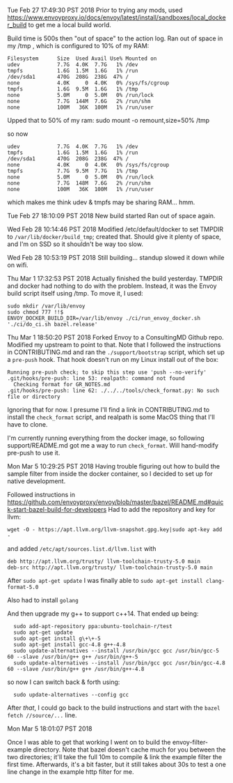 Tue Feb 27 17:49:30 PST 2018
Prior to trying any mods, used https://www.envoyproxy.io/docs/envoy/latest/install/sandboxes/local_docker_build to get me a local build world.

Build time is 500s then "out of space" to the action log. Ran out of space in my /tmp , which is configured to 10% of my RAM:

```
Filesystem      Size  Used Avail Use% Mounted on
udev            7.7G  4.0K  7.7G   1% /dev
tmpfs           1.6G  1.5M  1.6G   1% /run
/dev/sda1       470G  208G  238G  47% /
none            4.0K     0  4.0K   0% /sys/fs/cgroup
tmpfs           1.6G  9.5M  1.6G   1% /tmp
none            5.0M     0  5.0M   0% /run/lock
none            7.7G  144M  7.6G   2% /run/shm
none            100M   36K  100M   1% /run/user
```

Upped that to 50% of my ram:
sudo mount -o remount,size=50% /tmp

so now

```
udev            7.7G  4.0K  7.7G   1% /dev
tmpfs           1.6G  1.5M  1.6G   1% /run
/dev/sda1       470G  208G  238G  47% /
none            4.0K     0  4.0K   0% /sys/fs/cgroup
tmpfs           7.7G  9.5M  7.7G   1% /tmp
none            5.0M     0  5.0M   0% /run/lock
none            7.7G  148M  7.6G   2% /run/shm
none            100M   36K  100M   1% /run/user
```

which makes me think udev & tmpfs may be sharing RAM... hmm.

Tue Feb 27 18:10:09 PST 2018
New build started
Ran out of space again.

Wed Feb 28 10:14:46 PST 2018
Modified /etc/default/docker to set TMPDIR to `/var/lib/docker/build_tmp`;
created that. Should give it plenty of space, and I'm on SSD so it shouldn't be
way too slow.

Wed Feb 28 10:53:19 PST 2018
Still building... standup slowed it down while on wifi.

Thu Mar  1 17:32:53 PST 2018
Actually finished the build yesterday. TMPDIR and docker had nothing to do with the problem. Instead, it was the Envoy build script itself using /tmp. To move it, I used:

```
sudo mkdir /var/lib/envoy
sudo chmod 777 !!$
ENVOY_DOCKER_BUILD_DIR=/var/lib/envoy ./ci/run_envoy_docker.sh './ci/do_ci.sh bazel.release'
```

Thu Mar  1 18:50:20 PST 2018
Forked Envoy to a ConsultingMD Github repo.
Modified my upstream to point to that.
Note that I followed the instructions in CONTRIBUTING.md and ran the
`./support/bootstrap` script, which set up a `pre-push` hook. That hook doesn't
run on my Linux install out of the box:

```
Running pre-push check; to skip this step use 'push --no-verify'
.git/hooks/pre-push: line 53: realpath: command not found
  Checking format for GR_NOTES.md
.git/hooks/pre-push: line 62: ./../../tools/check_format.py: No such file or directory
```

Ignoring that for now. I presume I'll find a link in CONTRIBUTING.md to install
the `check_format` script, and realpath is some MacOS thing that I'll have to
clone.

I'm currently running everything from the docker image, so following
support/README.md got me a way to run `check_format`. Will hand-modify pre-push to use it.

Mon Mar  5 10:29:25 PST 2018
Having trouble figuring out how to build the sample filter from inside the docker
container, so I decided to set up for native development.

Followed instructions in https://github.com/envoyproxy/envoy/blob/master/bazel/README.md#quick-start-bazel-build-for-developers
Had to add the repository and key for llvm:

```
wget -O - https://apt.llvm.org/llvm-snapshot.gpg.key|sudo apt-key add -
```
and added `/etc/apt/sources.list.d/llvm.list` with

```
deb http://apt.llvm.org/trusty/ llvm-toolchain-trusty-5.0 main
deb-src http://apt.llvm.org/trusty/ llvm-toolchain-trusty-5.0 main
```

After `sudo apt-get update` I was finally able to `sudo apt-get install clang-format-5.0`

Also had to install `golang`

And then upgrade my g++ to support c++14. That ended up being:

```
  sudo add-apt-repository ppa:ubuntu-toolchain-r/test
  sudo apt-get update
  sudo apt-get install g\+\+-5
  sudo apt-get install gcc-4.8 g++-4.8
  sudo update-alternatives --install /usr/bin/gcc gcc /usr/bin/gcc-5 60 --slave /usr/bin/g++ g++ /usr/bin/g++-5
  sudo update-alternatives --install /usr/bin/gcc gcc /usr/bin/gcc-4.8 60 --slave /usr/bin/g++ g++ /usr/bin/g++-4.8
```

so now I can switch back & forth using:

```
  sudo update-alternatives --config gcc
```

After *that*, I could go back to the build instructions and start with the
`bazel fetch //source/...` line.

Mon Mar  5 18:01:07 PST 2018

Once I was able to get that working I went on to build the envoy-filter-example
directory. Note that bazel doesn't cache much for you between the two
directories; it'll take the full 10m to compile & link the example filter the
first time. Afterwards, it's a bit faster, but it still takes about 30s to test
a one line change in the example http filter for me.
